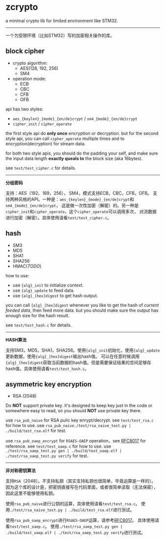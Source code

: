 # zcrypto
a minimal crypto lib for limited environment like STM32.

---
一个为受限环境（比如STM32）写的加密相关操作的库。

## block cipher
* crypto algorithm:
    * AES(128, 192, 256)
    * SM4
* operation mode:
    * ECB
    * CBC
    * CFB
    * OFB

api has two styles:
* `aes_{keylen}_{mode}_{en/de}crypt` / `sm4_{mode}_{en/de}crypt`
* `cipher_init` / `cipher_operate`

the first style api do **only once** encryption or decryption. but for the second style api,
you can call `cipher_operate` multiple times and to encryption(decryption) for stream data.

for both two style apis, you should do the padding your self, and make sure the input data length
**exactly queals to** the block size (aka 16bytes).

see `test/test_cipher.c` for details.

---
**分组密码**

支持：AES（192、169，256）， SM4，模式支持ECB，CBC，CFB，OFB。
支持两种风格的API。一种是：`aes_{keylen}_{mode}_{en/de}crypt`和`sm4_{mode}_{en/de}crypt`，
这是做一次性加密（解密）的。另一种是`cipher_init`和`cipher_operate`，这个`cipher_operate`可以调用多次，
对流数据进行加密（解密）。具体使用请看`test/test_cipher.c`。

## hash
* SM3
* MD5
* SHA1
* SHA256
* HMAC(*TODO*)

how to use:
* use `{alg}_init` to initialize context.
* use `{alg}_update` to feed data.
* use `{alg}_[hex]digest` to get hash output.

you can call `{alg}_[hex]digest` whenever you like to get the hash of *current feeded data*,
then feed more data. but you should make sure the output has enough size for the hash result.

see `test/test_hash.c` for details.

---
**HASH算法**

支持SM3，MD5，SHA1，SHA256。使用`{alg}_init`初始化，使用`{alg}_update`更新数据，使用`{alg}_[hex]digest`输出hash值。
可以在任意时候调用`{alg}_[hex]digest`获取当前数据的hash值。但是需要保证结果的空间足够存hash值。具体使用请看`test/test_hash.c`。

## asymmetric key encryption

* RSA (2048)

Do **NOT** support private key. it's designed to keep key just in the code or somewhere easy to read, so you should **NOT** use private key there.

use `rsa_pub_naive` for RSA pulic key enrypt/decrypt. see `test/test_rsa.c` for how to use. use `rsa_pub_naive./test/rsa_naive_test.py | ./build/test_rsa.elf` for test.

use `rsa_pub_oaep_encrypt` for `RSAES-OAEP` operation，see [RFC8017](https://tools.ietf.org/html/rfc8017#section-7.1) for reference. see `test/test_oaep.c` for how to use. use `./test/rsa_oaep_test.py gen | ./build/test_oaep.elf | ./test/rsa_oaep_test.py verify` for test.

---
**非对称密钥算法**

支持`RSA`（2048）。不支持私钥（其实支持私钥也很简单，毕竟运算是一样的）。
因为这个库的设计是，把密钥直接写在代码里面，或者很简单读取（无法保密），因此这里不能够使用私钥。

使用`rsa_pub_naive`进行公钥的运算，具体使用请看`test/test_rsa.c`。
使用`./test/rsa_naive_test.py | ./build/test_rsa.elf`进行测试。

使用`rsa_pub_oaep_encrypt`进行`RSAES-OAEP`运算，请参考[RFC8017](https://tools.ietf.org/html/rfc8017#section-7.1)。
具体使用请看`test/test_oaep.c`。 使用`./test/rsa_oaep_test.py gen | ./build/test_oaep.elf | ./test/rsa_oaep_test.py verify`进行测试。

